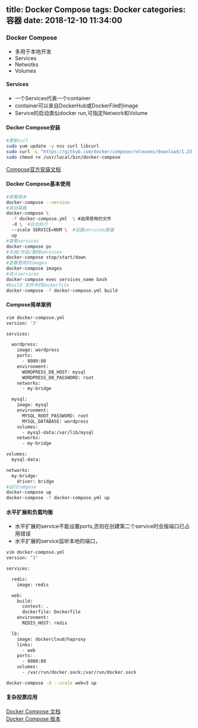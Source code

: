 title: Docker Compose
tags: Docker
categories: 容器
date: 2018-12-10 11:34:00
---
### Docker Compose
* 多用于本地开发
* Services
* Netwotks
* Volumes

#### Services
* 一个Services代表一个container
* container可以来自DockerHub或DockerFile的image
* Service的启动类似docker run,可指定Network和Volume

<!-- more -->
#### Docker Compose安装
```bash
#更新curl
sudo yum update -y nss curl libcurl
sudo curl -L "https://github.com/docker/compose/releases/download/1.23.1/docker-compose-$(uname -s)-$(uname -m)" -o /usr/local/bin/docker-compose
sudo chmod +x /usr/local/bin/docker-compose
```
[Compose官方安装文档](https://docs.docker.com/compose/install/#prerequisites)
#### Docker Compose基本使用
```bash
#查看版本
docker-compose --version
#启动容器
docker-compose \
  -f docker-compose.yml  \ #选择使用的文件
  -d \ 	#后台执行
  --scale SERVICE=NUM \  #设置services数量
  up
#查看services
docker-compose ps
#关闭/开启/删除services
docker-compose stop/start/down 
#查看使用的images
docker-compose images
#进入services
docker-compose exec services_name bash
#build 文件中的Dockerfile
docker-compose -f docker-compose.yml build
```
#### Compose简单案例
```bash
vim docker-compose.yml
version: '3'

services:

  wordpress:
    image: wordpress
    ports:
      - 8080:80
    environment:
      WORDPRESS_DB_HOST: mysql
      WORDPRESS_DB_PASSWORD: root
    networks:
      - my-bridge

  mysql:
    image: mysql
    environment:
      MYSQL_ROOT_PASSWORD: root
      MYSQL_DATABASE: wordpress
    volumes:
      - mysql-data:/var/lib/mysql
    networks:
      - my-bridge

volumes:
  mysql-data:

networks:
  my-bridge:
    driver: bridge
#运行compose
docker-compose up
docker-compose -f docker-compose.yml up

```
#### 水平扩展和负载均衡
* 水平扩展的service不能设置ports,否则在创建第二个service时会报端口已占用错误 
* 水平扩展的service监听本地的端口，

```bash
vim docker-compose.yml
version: "3"

services:

  redis:
    image: redis

  web:
    build:
      context: .
      dockerfile: Dockerfile
    environment:
      REDIS_HOST: redis

  lb:
    image: dockercloud/haproxy
    links:
      - web
    ports:
      - 8080:80
    volumes:
      - /var/run/docker.sock:/var/run/docker.sock

docker-compose -d --scale web=3 up
```
#### 复杂投票应用

[Docker Compose 文档](https://docs.docker.com/compose/compose-file/)  
[Docker Compose 版本](https://docs.docker.com/compose/compose-file/compose-versioning/)  
